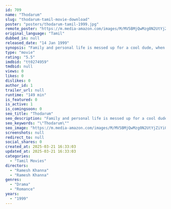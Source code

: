 ```yaml
---
id: 709
name: "Thodarum"
slug: "thodarum-tamil-movie-download"
poster: "posters/thodarum-tamil-1999.jpg"
remote_poster: "https://m.media-amazon.com/images/M/MV5BMjQwMzg0N2UtYjZiYi00ZWZlLWI5MzctMzcwYzMwM2NmMzJkXkEyXkFqcGdeQXVyMTEzNzg0Mjkx._V1_SX300.jpg"
original_language: "Tamil"
dubbed_in: null
released_date: "14 Jan 1999"
synopsis: "Family and personal life is messed up for a cool dude, when suddenly his possessive wife doubts/links up a relationship with a girl from his office."
type: "movie"
rating: "5.5"
imdbid: "tt0274959"
tmdbid: null
views: 0
likes: 0
dislikes: 0
author_id: 1
trailer_url: null
runtime: "149 min"
is_featured: 0
is_active: 1
is_comingsoon: 0
seo_title: "Thodarum"
seo_description: "Family and personal life is messed up for a cool dude, when suddenly his possessive wife doubts/links up a relationship with a girl from his office."
seo_keywords: "\"Thodarum\""
seo_image: "https://m.media-amazon.com/images/M/MV5BMjQwMzg0N2UtYjZiYi00ZWZlLWI5MzctMzcwYzMwM2NmMzJkXkEyXkFqcGdeQXVyMTEzNzg0Mjkx._V1_SX300.jpg"
screenshots: null
redirect_to: null
social_shares: 0
created_at: 2025-03-21 16:33:03
updated_at: 2025-03-21 16:33:03
categories:
  - "Tamil Movies"
directors:
  - "Ramesh Khanna"
  - "Ramesh Khanna"
genres:
  - "Drama"
  - "Romance"
years:
  - "1999"
---
```

